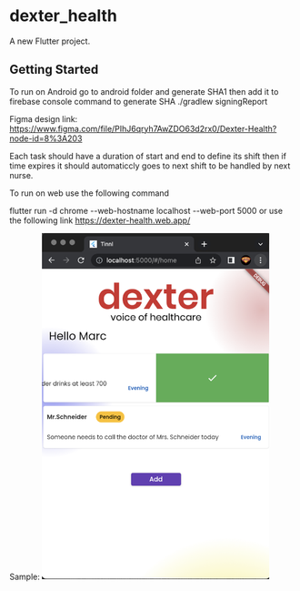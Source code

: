 # dexter_health

A new Flutter project.

## Getting Started

To run on Android go to android folder and generate SHA1 then add it to firebase console
command to generate SHA
./gradlew signingReport

Figma design link:
https://www.figma.com/file/PIhJ6qryh7AwZDO63d2rx0/Dexter-Health?node-id=8%3A203

Each task should have a duration of start and end to define its shift then if time expires it should automaticcly goes to next shift to be handled by next nurse.

To run on web use the following command

flutter run -d chrome --web-hostname localhost --web-port 5000
or use the following link
https://dexter-health.web.app/

Sample:
<img src="https://github.com/amorenew/dexter_health/blob/main/sample.png?raw=true" width="400px" />